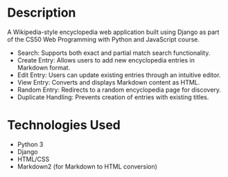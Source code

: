 # Description
A Wikipedia-style encyclopedia web application built using Django as part of the CS50 Web Programming with Python and JavaScript course.
* Search: Supports both exact and partial match search functionality.
* Create Entry: Allows users to add new encyclopedia entries in Markdown format.
* Edit Entry: Users can update existing entries through an intuitive editor.
* View Entry: Converts and displays Markdown content as HTML.
* Random Entry: Redirects to a random encyclopedia page for discovery.
* Duplicate Handling: Prevents creation of entries with existing titles.
# Technologies Used
* Python 3
* Django
* HTML/CSS
* Markdown2 (for Markdown to HTML conversion)
